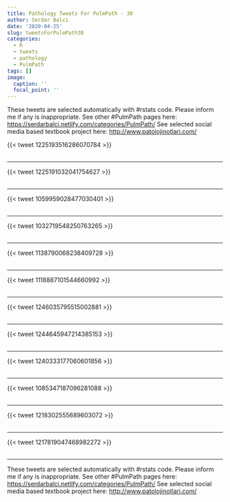 ```yaml
---
title: Pathology Tweets For PulmPath - 30
author: Serdar Balci
date: '2020-04-25'
slug: tweetsForPulmPath30
categories:
  - R
  - tweets
  - pathology
  - PulmPath
tags: []
image:
  caption: ''
  focal_point: ''
---
```



These tweets are selected automatically with #rstats code. Please inform me if any is inappropriate.
See other #PulmPath pages here: https://serdarbalci.netlify.com/categories/PulmPath/ 
See selected social media based textbook project here: http://www.patolojinotlari.com/

{{< tweet 1225193516286070784 >}}
<br>
<br>
<hr>
{{< tweet 1225191032041754627 >}}
<br>
<br>
<hr>
{{< tweet 1059959028477030401 >}}
<br>
<br>
<hr>
{{< tweet 1032719548250763265 >}}
<br>
<br>
<hr>
{{< tweet 1138790068238409728 >}}
<br>
<br>
<hr>
{{< tweet 1118887101544660992 >}}
<br>
<br>
<hr>
{{< tweet 1246035795515002881 >}}
<br>
<br>
<hr>
{{< tweet 1244645947214385153 >}}
<br>
<br>
<hr>
{{< tweet 1240333177060601856 >}}
<br>
<br>
<hr>
{{< tweet 1085347187096281088 >}}
<br>
<br>
<hr>
{{< tweet 1218302555689603072 >}}
<br>
<br>
<hr>
{{< tweet 1217819047468982272 >}}
<br>
<br>
<hr>


These tweets are selected automatically with #rstats code. Please inform me if any is inappropriate.
See other #PulmPath pages here: https://serdarbalci.netlify.com/categories/PulmPath/ 
See selected social media based textbook project here: http://www.patolojinotlari.com/
